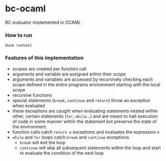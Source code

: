 # bc-ocaml
BC evaluator implemented in OCAML

### How to run
```
dune runtest
```
### Features of this implementation
- scopes are created per function call
- arguments and variable are assigned within their scope
- arguments and variables are accessed by recursively checking each scope defined in the entire programs environment starting with the local scope
- recursive functions
- special statements (`break`, `continue` and `return`) throw an exception when evaluated
- these exceptions are caught when evaluating statements nested within other, certain statements (`for`, `while`...) and are meant to  halt execution of code in some manner within the statement but preserve the state of the environment. 
- function calls catch `return e` exceptions and evaluates the expression `e`
- `while` and `for` loops catch `break` and `continue` exceptions
    * `break`  will exit the loop
    * `continue`  will skip all subsequent statements within the loop and start to evaluate the condition of the next loop

